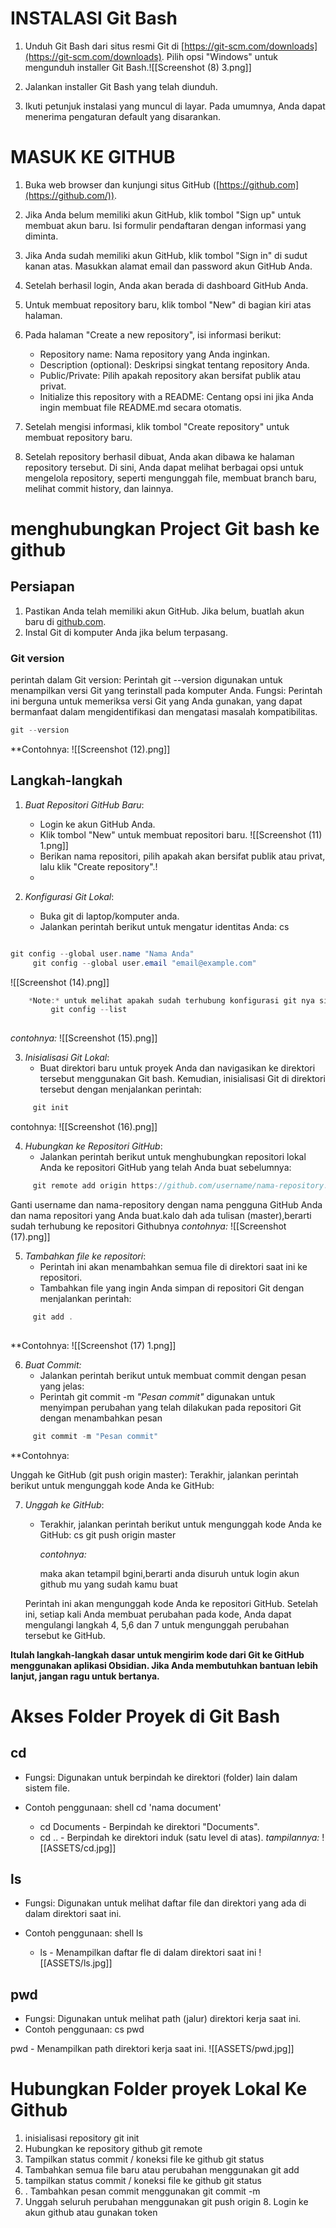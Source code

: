 # INSTALASI Git Bash
1. Unduh Git Bash dari situs resmi Git di [https://git-scm.com/downloads](https://git-scm.com/downloads). Pilih opsi "Windows" untuk mengunduh installer Git Bash.![[Screenshot (8) 3.png]]
    
2. Jalankan installer Git Bash yang telah diunduh.
    
3. Ikuti petunjuk instalasi yang muncul di layar. Pada umumnya, Anda dapat menerima pengaturan default yang disarankan.
# MASUK KE GITHUB

1. Buka web browser dan kunjungi situs GitHub ([https://github.com](https://github.com/)).
    
2. Jika Anda belum memiliki akun GitHub, klik tombol "Sign up" untuk membuat akun baru. Isi formulir pendaftaran dengan informasi yang diminta.
    
3. Jika Anda sudah memiliki akun GitHub, klik tombol "Sign in" di sudut kanan atas. Masukkan alamat email dan password akun GitHub Anda.
    
4. Setelah berhasil login, Anda akan berada di dashboard GitHub Anda.
    
5. Untuk membuat repository baru, klik tombol "New" di bagian kiri atas halaman.
    
6. Pada halaman "Create a new repository", isi informasi berikut:
    
    - Repository name: Nama repository yang Anda inginkan.
    - Description (optional): Deskripsi singkat tentang repository Anda.
    - Public/Private: Pilih apakah repository akan bersifat publik atau privat.
    - Initialize this repository with a README: Centang opsi ini jika Anda ingin membuat file README.md secara otomatis.
7. Setelah mengisi informasi, klik tombol "Create repository" untuk membuat repository baru.
    
8. Setelah repository berhasil dibuat, Anda akan dibawa ke halaman repository tersebut. Di sini, Anda dapat melihat berbagai opsi untuk mengelola repository, seperti mengunggah file, membuat branch baru, melihat commit history, dan lainnya.

# menghubungkan Project Git bash ke github
## Persiapan
1. Pastikan Anda telah memiliki akun GitHub. Jika belum, buatlah akun baru di [github.com](https://github.com/).
2. Instal Git di komputer Anda jika belum terpasang.
### Git version
perintah  dalam Git version:
   Perintah git --version digunakan untuk menampilkan versi Git yang terinstall pada komputer Anda.
    Fungsi: Perintah ini berguna untuk memeriksa versi Git yang Anda gunakan, yang dapat bermanfaat dalam mengidentifikasi dan mengatasi masalah kompatibilitas.
```cs
git --version

```

**Contohnya:
![[Screenshot (12).png]]







## Langkah-langkah

1. *Buat Repositori GitHub Baru*:
   - Login ke akun GitHub Anda.
   - Klik tombol "New" untuk membuat repositori baru.
![[Screenshot (11) 1.png]]
   - Berikan nama repositori, pilih apakah akan bersifat publik atau privat, lalu klik "Create repository".!
   - 

2. *Konfigurasi Git Lokal*:
   - Buka git di laptop/komputer anda.
   - Jalankan perintah berikut untuk mengatur identitas Anda:
    cs
    
```CS

git config --global user.name "Nama Anda"
     git config --global user.email "email@example.com"
```
![[Screenshot (14).png]]

     


```cs
    *Note:* untuk melihat apakah sudah terhubung konfigurasi git nya silakan ketik 
         git config --list
         
```

 
 *contohnya:* 
 ![[Screenshot (15).png]]
	 
3. *Inisialisasi Git Lokal*:
   -  Buat direktori baru untuk proyek Anda dan navigasikan ke direktori tersebut menggunakan Git bash. Kemudian, inisialisasi Git di direktori tersebut dengan menjalankan perintah:
     
```cs
     git init
 ```
   
 contohnya:
     ![[Screenshot (16).png]]
     
4. *Hubungkan ke Repositori GitHub*:
   - Jalankan perintah berikut untuk menghubungkan repositori lokal Anda ke repositori GitHub yang telah Anda buat sebelumnya:

     
```cs
     git remote add origin https://github.com/username/nama-repository.git
 ```
    
   Ganti username dan nama-repository dengan nama pengguna GitHub Anda dan nama repositori yang Anda buat.kalo dah ada tulisan (master),berarti sudah terhubung ke repositori Githubnya
   *contohnya:*
   ![[Screenshot (17).png]]
     
5. *Tambahkan file ke repositori*: 
   - Perintah ini akan menambahkan semua file di direktori saat ini ke repositori.
   - Tambahkan file yang ingin Anda simpan di repositori Git dengan menjalankan perintah:
    
``` cs
     git add .
     
```
**Contohnya:
     ![[Screenshot (17) 1.png]]
   

6. *Buat Commit:*
   - Jalankan perintah berikut untuk membuat commit dengan pesan yang jelas:
   - Perintah git commit -m *"Pesan commit"* digunakan untuk menyimpan perubahan yang telah dilakukan pada repositori Git dengan menambahkan pesan
    
``` cs
     git commit -m "Pesan commit"
  ```
  
**Contohnya: 
     
   Unggah ke GitHub   (git push origin master):
   Terakhir, jalankan perintah berikut untuk mengunggah kode Anda ke GitHub:

7. *Unggah ke GitHub*:
   - Terakhir, jalankan perintah berikut untuk mengunggah kode Anda ke GitHub:
     cs
     git push origin master
     
     *contohnya:*
     
     maka akan tetampil bgini,berarti anda disuruh untuk login akun github mu yang sudah kamu buat 
      
   Perintah ini akan mengunggah kode Anda ke repositori GitHub. Setelah ini, setiap kali Anda membuat perubahan pada kode, Anda dapat mengulangi langkah 4, 5,6 dan 7 untuk mengunggah perubahan tersebut ke GitHub.
   
**Itulah langkah-langkah dasar untuk mengirim kode dari Git ke GitHub menggunakan aplikasi Obsidian. Jika Anda membutuhkan bantuan lebih lanjut, jangan ragu untuk bertanya.**

# Akses Folder Proyek di Git Bash
## cd 
- Fungsi: Digunakan untuk berpindah ke direktori (folder) lain dalam sistem file.
- Contoh penggunaan:
shell
cd 'nama document'

  - cd Documents - Berpindah ke direktori "Documents".
  - cd .. - Berpindah ke direktori induk (satu level di atas).
  *tampilannya:*
![[ASSETS/cd.jpg]]

## ls 
- Fungsi: Digunakan untuk melihat daftar file dan direktori yang ada di dalam direktori saat ini.
- Contoh penggunaan:
shell
ls

  - ls - Menampilkan daftar fle di dalam direktori saat ini
![[ASSETS/ls.jpg]]

## pwd
- Fungsi: Digunakan untuk melihat path (jalur) direktori kerja saat ini.
- Contoh penggunaan:
cs
pwd

pwd - Menampilkan path direktori kerja saat ini.
![[ASSETS/pwd.jpg]]



# Hubungkan Folder proyek Lokal Ke Github
1. inisialisasi repository git init
2. Hubungkan ke repository github git remote
3. Tampilkan status commit / koneksi file ke github git status
4. Tambahkan semua file baru atau perubahan menggunakan git add
5. tampilkan status commit / koneksi file ke github git status
6. . Tambahkan pesan commit menggunakan git commit -m 
7. Unggah seluruh perubahan menggunakan git push origin 8. Login ke akun github atau gunakan token